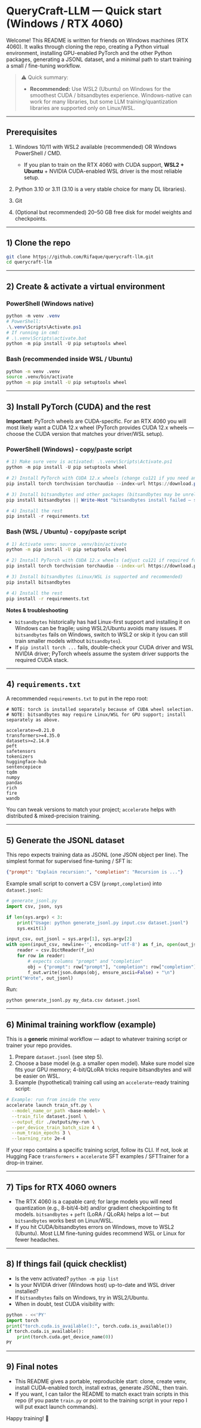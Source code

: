 # QueryCraft-LLM — Quick start (Windows / RTX 4060)

Welcome! This README is written for friends on Windows machines (RTX 4060). It walks through cloning the repo, creating a Python virtual environment, installing GPU-enabled PyTorch and the other Python packages, generating a JSONL dataset, and a minimal path to start training a small / fine-tuning workflow.

> ⚠️ Quick summary:
>
> * **Recommended:** Use WSL2 (Ubuntu) on Windows for the smoothest CUDA / bitsandbytes experience. Windows-native can work for many libraries, but some LLM training/quantization libraries are supported only on Linux/WSL.

---

## Prerequisites

1. Windows 10/11 with WSL2 available (recommended) OR Windows PowerShell / CMD.

   * If you plan to train on the RTX 4060 with CUDA support, **WSL2 + Ubuntu** + NVIDIA CUDA-enabled WSL driver is the most reliable setup.
2. Python 3.10 or 3.11 (3.10 is a very stable choice for many DL libraries).
3. Git
4. (Optional but recommended) 20–50 GB free disk for model weights and checkpoints.

---

## 1) Clone the repo

```bash
git clone https://github.com/Rifaque/querycraft-llm.git
cd querycraft-llm
```

---

## 2) Create & activate a virtual environment

### PowerShell (Windows native)

```powershell
python -m venv .venv
# PowerShell:
.\.venv\Scripts\Activate.ps1
# If running in cmd:
# .\.venv\Scripts\activate.bat
python -m pip install -U pip setuptools wheel
```

### Bash (recommended inside WSL / Ubuntu)

```bash
python -m venv .venv
source .venv/bin/activate
python -m pip install -U pip setuptools wheel
```

---

## 3) Install PyTorch (CUDA) and the rest

**Important**: PyTorch wheels are CUDA-specific. For an RTX 4060 you will most likely want a CUDA 12.x wheel (PyTorch provides CUDA 12.x wheels — choose the CUDA version that matches your driver/WSL setup).

### PowerShell (Windows) - copy/paste script

```powershell
# 1) Make sure venv is activated: .\.venv\Scripts\Activate.ps1
python -m pip install -U pip setuptools wheel

# 2) Install PyTorch with CUDA 12.x wheels (change cu121 if you need another CUDA version)
pip install torch torchvision torchaudio --index-url https://download.pytorch.org/whl/cu121

# 3) Install bitsandbytes and other packages (bitsandbytes may be unreliable on Windows; see note below)
pip install bitsandbytes || Write-Host "bitsandbytes install failed — see README for WSL recommendation"

# 4) Install the rest
pip install -r requirements.txt
```

### Bash (WSL / Ubuntu) - copy/paste script

```bash
# 1) Activate venv: source .venv/bin/activate
python -m pip install -U pip setuptools wheel

# 2) Install PyTorch with CUDA 12.x wheels (adjust cu121 if required for your driver)
pip install torch torchvision torchaudio --index-url https://download.pytorch.org/whl/cu121

# 3) Install bitsandbytes (Linux/WSL is supported and recommended)
pip install bitsandbytes

# 4) Install the rest
pip install -r requirements.txt
```

**Notes & troubleshooting**

* `bitsandbytes` historically has had Linux-first support and installing it on Windows can be fragile; using WSL2/Ubuntu avoids many issues. If `bitsandbytes` fails on Windows, switch to WSL2 or skip it (you can still train smaller models without `bitsandbytes`).
* If `pip install torch ...` fails, double-check your CUDA driver and WSL NVIDIA driver; PyTorch wheels assume the system driver supports the required CUDA stack.

---

## 4) `requirements.txt`

A recommended `requirements.txt` to put in the repo root:

```
# NOTE: torch is installed separately because of CUDA wheel selection.
# NOTE: bitsandbytes may require Linux/WSL for GPU support; install separately as above.

accelerate>=0.21.0
transformers>=4.35.0
datasets>=2.14.0
peft
safetensors
tokenizers
huggingface-hub
sentencepiece
tqdm
numpy
pandas
rich
fire
wandb
```

You can tweak versions to match your project; `accelerate` helps with distributed & mixed-precision training.

---

## 5) Generate the JSONL dataset

This repo expects training data as JSONL (one JSON object per line). The simplest format for supervised fine-tuning / SFT is:

```json
{"prompt": "Explain recursion:", "completion": "Recursion is ..."}
```

Example small script to convert a CSV (`prompt,completion`) into `dataset.jsonl`:

```python
# generate_jsonl.py
import csv, json, sys

if len(sys.argv) < 3:
    print("Usage: python generate_jsonl.py input.csv dataset.jsonl")
    sys.exit(1)

input_csv, out_jsonl = sys.argv[1], sys.argv[2]
with open(input_csv, newline='', encoding='utf-8') as f_in, open(out_jsonl, 'w', encoding='utf-8') as f_out:
    reader = csv.DictReader(f_in)
    for row in reader:
        # expects columns "prompt" and "completion"
        obj = {"prompt": row["prompt"], "completion": row["completion"]}
        f_out.write(json.dumps(obj, ensure_ascii=False) + "\n")
print("Wrote", out_jsonl)
```

Run:

```bash
python generate_jsonl.py my_data.csv dataset.jsonl
```

---

## 6) Minimal training workflow (example)

This is a **generic** minimal workflow — adapt to whatever training script or trainer your repo provides.

1. Prepare `dataset.jsonl` (see step 5).
2. Choose a base model (e.g. a smaller open model). Make sure model size fits your GPU memory; 4-bit/QLoRA tricks require bitsandbytes and will be easier on WSL.
3. Example (hypothetical) training call using an `accelerate`-ready training script:

```bash
# Example: run from inside the venv
accelerate launch train_sft.py \
  --model_name_or_path <base-model> \
  --train_file dataset.jsonl \
  --output_dir ./outputs/my-run \
  --per_device_train_batch_size 4 \
  --num_train_epochs 3 \
  --learning_rate 2e-4
```

If your repo contains a specific training script, follow its CLI. If not, look at Hugging Face `transformers` + `accelerate` SFT examples / SFTTrainer for a drop-in trainer.

---

## 7) Tips for RTX 4060 owners

* The RTX 4060 is a capable card; for large models you will need quantization (e.g., 8-bit/4-bit) and/or gradient checkpointing to fit models. `bitsandbytes` + `peft` (LoRA / QLoRA) helps a lot — but `bitsandbytes` works best on Linux/WSL.
* If you hit CUDA/bitsandbytes errors on Windows, move to WSL2 (Ubuntu). Most LLM fine-tuning guides recommend WSL or Linux for fewer headaches.

---

## 8) If things fail (quick checklist)

* Is the venv activated? `python -m pip list`
* Is your NVIDIA driver (Windows host) up-to-date and WSL driver installed?
* If `bitsandbytes` fails on Windows, try in WSL2/Ubuntu.
* When in doubt, test CUDA visibility with:

```python
python - <<'PY'
import torch
print("torch.cuda.is_available():", torch.cuda.is_available())
if torch.cuda.is_available():
    print(torch.cuda.get_device_name(0))
PY
```

---

## 9) Final notes

* This README gives a portable, reproducible start: clone, create venv, install CUDA-enabled torch, install extras, generate JSONL, then train.
* If you want, I can tailor the README to match exact train scripts in this repo (if you paste `train.py` or point to the training script in your repo I will put exact launch commands).

Happy training! 🚀
